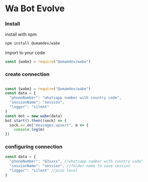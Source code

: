 # Wa Bot Evolve

### Install
install with npm
```bash
npm install @umamdev/wabe
```

import to your code
```javascript
const {wabe} = require("@umamdev/wabe")
```



### create connection

```javascript

const {wabe} = require("@umamdev/wabe")
const data = {
  "phoneNumber": "whatsapp number with country code",
  "sessionName": "session",
  "logger": "silent"
}
const bot = new wabe(data)
bot.start().then((sock) => {
  sock.ev.on("messages.upsert", m => {
    console.log(m)
})

```
### configuring connection

```javascript
const data = {
  "phoneNumber": "62xxxx", //whatsapp number with country code"
  "sessionName": "session", //folder name to save session
  "logger": "silent" //pino level
}
```
